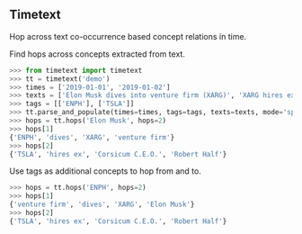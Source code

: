 Timetext
--------
Hop across text co-occurrence based concept relations in time.

Find hops across concepts extracted from text.

```python
>>> from timetext import timetext
>>> tt = timetext('demo')
>>> times = ['2019-01-01', '2019-01-02']
>>> texts = ['Elon Musk dives into venture firm (XARG)', 'XARG hires ex Corsicum C.E.O., Robert Half']
>>> tags = [['ENPH'], ['TSLA']]
>>> tt.parse_and_populate(times=times, tags=tags, texts=texts, mode='spacy')
>>> hops = tt.hops('Elon Musk', hops=2)
>>> hops[1]
{'ENPH', 'dives', 'XARG', 'venture firm'}
>>> hops[2]
{'TSLA', 'hires ex', 'Corsicum C.E.O.', 'Robert Half'}
```

Use tags as additional concepts to hop from and to.
```python
>>> hops = tt.hops('ENPH', hops=2)
>>> hops[1]
{'venture firm', 'dives', 'XARG', 'Elon Musk'}
>>> hops[2]
{'TSLA', 'hires ex', 'Corsicum C.E.O.', 'Robert Half'}
```
